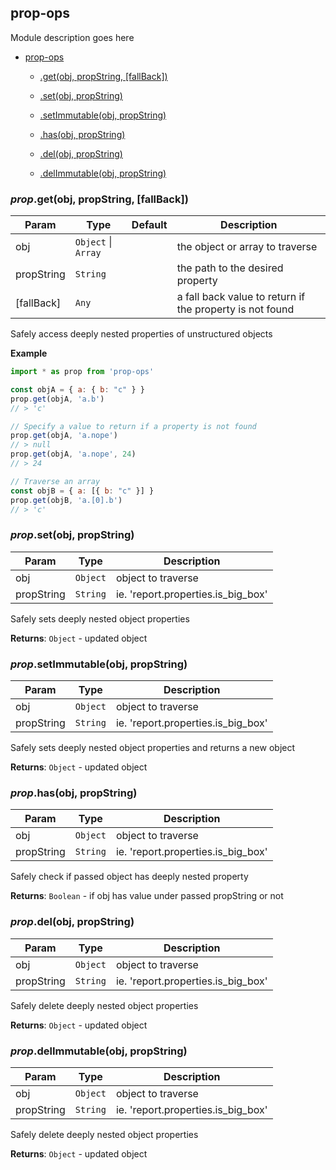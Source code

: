 <a name="module_prop-ops"></a>

## prop-ops
Module description goes here


* [prop-ops](#module_prop-ops)

    * [.get(obj, propString, [fallBack])](#module_prop-ops.get)

    * [.set(obj, propString)](#module_prop-ops.set)

    * [.setImmutable(obj, propString)](#module_prop-ops.setImmutable)

    * [.has(obj, propString)](#module_prop-ops.has)

    * [.del(obj, propString)](#module_prop-ops.del)

    * [.delImmutable(obj, propString)](#module_prop-ops.delImmutable)


<a name="module_prop-ops.get"></a>

### *prop*.get(obj, propString, [fallBack])

| Param | Type | Default | Description |
| --- | --- | --- | --- |
| obj | <code>Object</code> \| <code>Array</code> |  | the object or array to traverse |
| propString | <code>String</code> |  | the path to the desired property |
| [fallBack] | <code>Any</code> | <code></code> | a fall back value to return if the property is not found |

Safely access deeply nested properties of unstructured objects

**Example**  
```js
import * as prop from 'prop-ops'

const objA = { a: { b: "c" } }
prop.get(objA, 'a.b')
// > 'c'

// Specify a value to return if a property is not found
prop.get(objA, 'a.nope')
// > null
prop.get(objA, 'a.nope', 24)
// > 24

// Traverse an array
const objB = { a: [{ b: "c" }] }
prop.get(objB, 'a.[0].b')
// > 'c'
```
<a name="module_prop-ops.set"></a>

### *prop*.set(obj, propString)

| Param | Type | Description |
| --- | --- | --- |
| obj | <code>Object</code> | object to traverse |
| propString | <code>String</code> | ie. 'report.properties.is_big_box' |

Safely sets deeply nested object properties

**Returns**: <code>Object</code> - updated object  
<a name="module_prop-ops.setImmutable"></a>

### *prop*.setImmutable(obj, propString)

| Param | Type | Description |
| --- | --- | --- |
| obj | <code>Object</code> | object to traverse |
| propString | <code>String</code> | ie. 'report.properties.is_big_box' |

Safely sets deeply nested object properties and returns a new object

**Returns**: <code>Object</code> - updated object  
<a name="module_prop-ops.has"></a>

### *prop*.has(obj, propString)

| Param | Type | Description |
| --- | --- | --- |
| obj | <code>Object</code> | object to traverse |
| propString | <code>String</code> | ie. 'report.properties.is_big_box' |

Safely check if passed object has deeply nested property

**Returns**: <code>Boolean</code> - if obj has value under passed propString or not  
<a name="module_prop-ops.del"></a>

### *prop*.del(obj, propString)

| Param | Type | Description |
| --- | --- | --- |
| obj | <code>Object</code> | object to traverse |
| propString | <code>String</code> | ie. 'report.properties.is_big_box' |

Safely delete deeply nested object properties

**Returns**: <code>Object</code> - updated object  
<a name="module_prop-ops.delImmutable"></a>

### *prop*.delImmutable(obj, propString)

| Param | Type | Description |
| --- | --- | --- |
| obj | <code>Object</code> | object to traverse |
| propString | <code>String</code> | ie. 'report.properties.is_big_box' |

Safely delete deeply nested object properties

**Returns**: <code>Object</code> - updated object  

